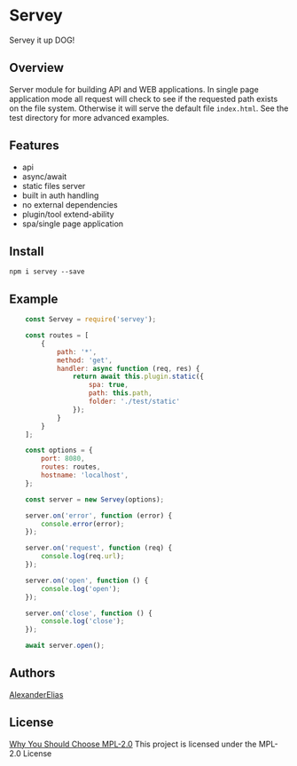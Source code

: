 
# Servey
Servey it up DOG!

## Overview
Server module for building API and WEB applications.
In single page application mode all request will check to see if the requested path exists on the file system.
Otherwise it will serve the default file `index.html`. See the test directory for more advanced examples.

## Features
- api
- async/await
- static files server
- built in auth handling
- no external dependencies
- plugin/tool extend-ability
- spa/single page application

## Install
`npm i servey --save`

## Example
```js
	const Servey = require('servey');

	const routes = [
		{
			path: '*',
			method: 'get',
			handler: async function (req, res) {
				return await this.plugin.static({
					spa: true,
					path: this.path,
					folder: './test/static'
				});
			}
		}
	];

	const options = {
		port: 8080,
		routes: routes,
		hostname: 'localhost',
	};

	const server = new Servey(options);

	server.on('error', function (error) {
		console.error(error);
	});

	server.on('request', function (req) {
		console.log(req.url);
	});

	server.on('open', function () {
		console.log('open');
	});

	server.on('close', function () {
		console.log('close');
	});

	await server.open();
```

## Authors
[AlexanderElias](https://github.com/AlexanderElias)

## License
[Why You Should Choose MPL-2.0](http://veldstra.org/2016/12/09/you-should-choose-mpl2-for-your-opensource-project.html)
This project is licensed under the MPL-2.0 License
